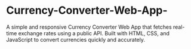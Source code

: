 # Currency-Converter-Web-App-
A simple and responsive Currency Converter Web App that fetches real-time exchange rates using a public API. Built with HTML, CSS, and JavaScript to convert currencies quickly and accurately.
